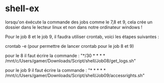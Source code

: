 # shell-ex

lorsqu'on éxécute la commande des jobs comme le 7,8 et 9, cela crée un dossier dans le lecteur linux et non dans notre ordinateur windows !

Pour le job 8 et le job 9, il faudra utiliser crontab, voici les étapes suivantes :

crontab -e (pour permettre de lancer crontab pour le job 8 et 9)

pour le 8 il faut écrire la commande : "*/30 * * * * /mnt/c/Users/gamer/Downloads/Script/shell/Job08/get_logs.sh"

pour le job 9 il faut écrire la commande : "* * * * * /mnt/c/Users/gamer/Downloads/Script/shell/Job09/accessrights.sh"
